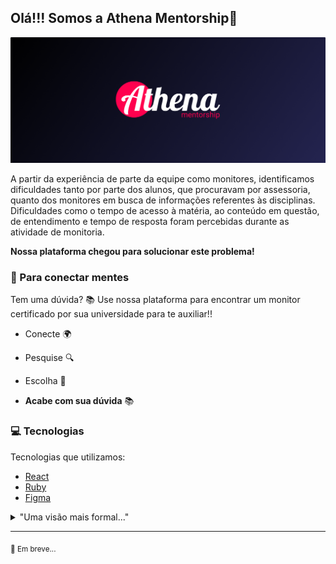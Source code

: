 ## Olá!!! Somos a **Athena Mentorship**👋

![Uma ilustração mostrando o logotipo da Athena Monitoria..](./src/AthenaBanner.png)

A partir da experiência de parte da equipe como monitores, identificamos dificuldades tanto por parte dos alunos, que procuravam por assessoria, quanto dos monitores em busca de informações referentes às disciplinas. Dificuldades como o tempo de acesso à matéria, ao conteúdo em questão, de entendimento e tempo de resposta foram percebidas durante as atividade de monitoria.

**Nossa plataforma chegou para solucionar este problema!**

### 🧠 Para conectar mentes

Tem uma dúvida? 📚 Use nossa plataforma para encontrar um monitor certificado por sua universidade para te auxiliar!!

-   Conecte 🌍

-   Pesquise 🔍

-   Escolha 📌

-   **Acabe com sua dúvida** 📚

### 💻 Tecnologias

Tecnologias que utilizamos:

-   [React](https://pt-br.reactjs.org/)
-   [Ruby](https://rubyonrails.org/)
-   [Figma](https://www.figma.com/)

<details>

<summary>"Uma visão mais formal..."</summary>

<br>

<ul>

<h3>1. JUSTIFICATIVAS: ESTUDO UNIVERSITÁRIO E A INTERNET COMO FERRAMENTA DE AUXÍLIO</h3>

<p>No contexto universitário, a eventual independência no estudo de determinada matéria é desejável para todo e qualquer aluno. Por serem muitas vezes conteúdos específicos, estes, se encontram disseminados na biografia orientada ao estudante, fóruns online e sites específicos que abordem o tema. Devido a isso, estudantes podem gastar horas do seu dia em busca de fontes seguras e específicas para sanar determinadas dúvidas que podem, utilizando a Internet como ferramenta de auxílio, serem esclarecidas e simplificadas por conhecedores da área. Esta proposta de projeto pode ser aplicada tanto ao contexto acadêmico quanto à inserção do estudante no mercado produtivo.</p>

<h3>2. OBJETIVOS</h3>

<p>Esta proposta de projeto pretende criar uma plataforma digital baseada no ambiente da web, com a finalidade principal de conectar estudantes e potenciais tutores, seguramente validados e considerados capacitados para tal atuação por sua instituição de formação, a fim de promover suporte aos discentes da rede universitária durante seu período de capacitação. Complementar a isso, pretende-se estudar, as formas de relações entre alunos universitários e as componentes que envolvem o processo de esclarecimento de dúvidas sobre determinadas áreas do conhecimento, gerando como resultado, uma visão de como tal situação afeta a preparação de profissionais para o mercado.</p>

"<h3>3. REFERENCIAL TEÓRICO E ESTADO DA ARTE</h3>

<p>No contexto pandêmico, ocasionado devido à disseminação do vírus Covid-19 entre os anos de 2020 e 2021, o globo se viu forçado a se adaptar ao Novo Normal. Com isso, escolas e universidades se sujeitaram a mudanças para manter sua qualidade de ensino, seja realizando seus trabalhos de maneira assíncrona e/ou remota, além de países de Primeiro Mundo, se tornarem mais uma vez, referências de modelos educacionais.</p>

<p>A Globalização, que permitiu diversos avanços científicos nas demais áreas do conhecimento, agora se viu extremamente atuante no contexto educacional. Sendo que, cada vez mais, meios de pesquisa como Google, se tornam ferramentas de extrema importância para sanar dúvidas e realizar pesquisas, por parte dos estudantes ao redor do mundo.</p>

<p>Com o atual cenário da comunicação e uso dos ambientes virtuais de educação, torna-se relevante o uso de ferramentas que possibilitem, de forma direta e eficiente, utilizar a Internet Como Ferramenta de Auxílio ao Estudante Universitário, contribuindo para a formação de profissionais cada vez mais qualificados. Deste modo, torna-se relevante o estudo e levantamento do perfil atual de usuários universitários quanto à pesquisa e estudo online, objetivando a criação de ferramentas que possibilitem a integração entre universidades e alunos visando sanar dúvidas sobre complexos temas no cotidiano da graduação, somado à segurança daquele que o explica.</p>

</ul>

</details>

---

<sub>🤗 Em breve...</sub>
